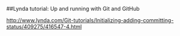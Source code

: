 ##Lynda tutorial:  Up and running with Git and GitHub






http://www.lynda.com/Git-tutorials/Initializing-adding-committing-status/409275/416547-4.html
